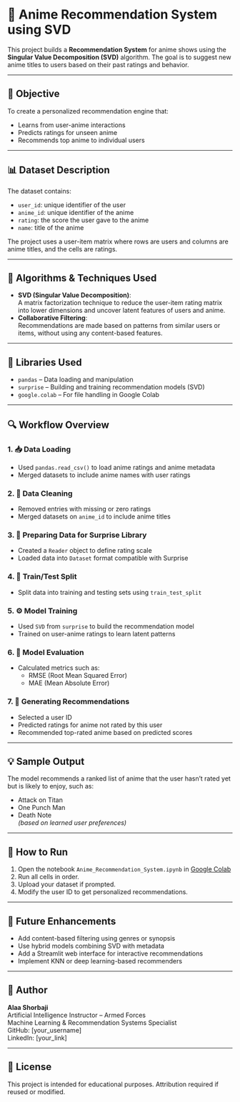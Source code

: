 # 🎌 Anime Recommendation System using SVD

This project builds a **Recommendation System** for anime shows using the **Singular Value Decomposition (SVD)** algorithm. The goal is to suggest new anime titles to users based on their past ratings and behavior.

---

## 🎯 Objective

To create a personalized recommendation engine that:
- Learns from user-anime interactions
- Predicts ratings for unseen anime
- Recommends top anime to individual users

---

## 📊 Dataset Description

The dataset contains:
- `user_id`: unique identifier of the user
- `anime_id`: unique identifier of the anime
- `rating`: the score the user gave to the anime
- `name`: title of the anime

The project uses a user-item matrix where rows are users and columns are anime titles, and the cells are ratings.

---

## 🧠 Algorithms & Techniques Used

- **SVD (Singular Value Decomposition)**:  
  A matrix factorization technique to reduce the user-item rating matrix into lower dimensions and uncover latent features of users and anime.
- **Collaborative Filtering**:  
  Recommendations are made based on patterns from similar users or items, without using any content-based features.

---

## 🧰 Libraries Used

- `pandas` – Data loading and manipulation
- `surprise` – Building and training recommendation models (SVD)
- `google.colab` – For file handling in Google Colab

---

## 🔍 Workflow Overview

### 1. 📥 Data Loading
- Used `pandas.read_csv()` to load anime ratings and anime metadata
- Merged datasets to include anime names with user ratings

### 2. 🧹 Data Cleaning
- Removed entries with missing or zero ratings
- Merged datasets on `anime_id` to include anime titles

### 3. 🧪 Preparing Data for Surprise Library
- Created a `Reader` object to define rating scale
- Loaded data into `Dataset` format compatible with Surprise

### 4. 🔄 Train/Test Split
- Split data into training and testing sets using `train_test_split`

### 5. ⚙️ Model Training
- Used `SVD` from `surprise` to build the recommendation model
- Trained on user-anime ratings to learn latent patterns

### 6. 📐 Model Evaluation
- Calculated metrics such as:
  - RMSE (Root Mean Squared Error)
  - MAE (Mean Absolute Error)

### 7. 🤝 Generating Recommendations
- Selected a user ID
- Predicted ratings for anime not rated by this user
- Recommended top-rated anime based on predicted scores

---

## 💡 Sample Output

The model recommends a ranked list of anime that the user hasn’t rated yet but is likely to enjoy, such as:

- Attack on Titan
- One Punch Man
- Death Note  
*(based on learned user preferences)*

---

## 🚀 How to Run

1. Open the notebook `Anime_Recommendation_System.ipynb` in [Google Colab](https://colab.research.google.com/)
2. Run all cells in order.
3. Upload your dataset if prompted.
4. Modify the user ID to get personalized recommendations.

---

## 📌 Future Enhancements

- Add content-based filtering using genres or synopsis
- Use hybrid models combining SVD with metadata
- Add a Streamlit web interface for interactive recommendations
- Implement KNN or deep learning-based recommenders

---

## 👤 Author

**Alaa Shorbaji**  
Artificial Intelligence Instructor – Armed Forces  
Machine Learning & Recommendation Systems Specialist  
GitHub: [your_username]  
LinkedIn: [your_link]

---

## 📜 License

This project is intended for educational purposes. Attribution required if reused or modified.
